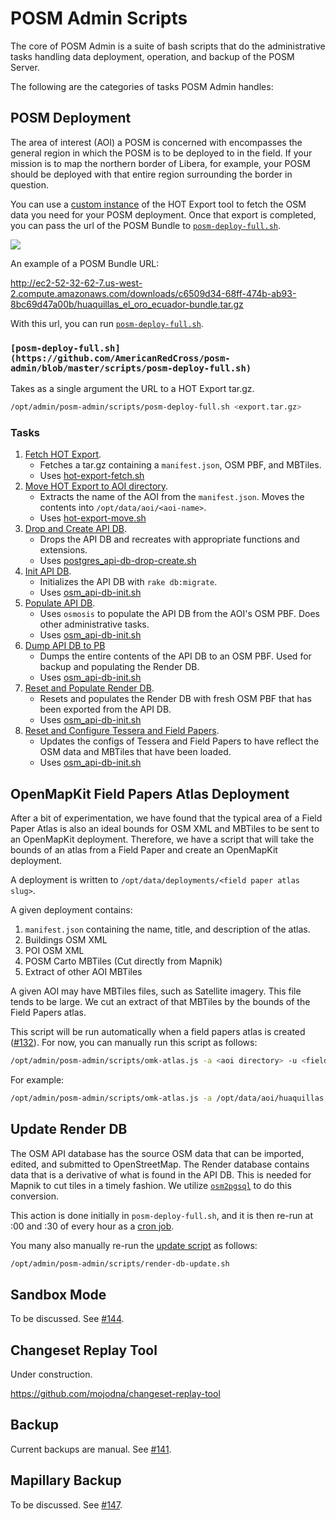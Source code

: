 # POSM Admin Scripts

The core of POSM Admin is a suite of bash scripts that do the administrative
tasks handling data deployment, operation, and backup of the POSM Server.

The following are the categories of tasks POSM Admin handles:

## POSM Deployment

The area of interest (AOI) a POSM is concerned with encompasses the general
region in which the POSM is to be deployed to in the field. If your mission
is to map the northern border of Libera, for example, your POSM should
be deployed with that entire region surrounding the border in question.

You can use a [custom instance](http://ec2-52-32-62-7.us-west-2.compute.amazonaws.com/en/)
of the HOT Export tool to fetch the OSM data you need for your POSM deployment.
Once that export is completed, you can pass the url of the POSM Bundle
to [`posm-deploy-full.sh`](https://github.com/AmericanRedCross/posm-admin/blob/master/scripts/posm-deploy-full.sh).

![](https://cloud.githubusercontent.com/assets/556367/14218394/b6bfe84a-f808-11e5-8d85-f71a4d9b1cde.png)

An example of a POSM Bundle URL:

http://ec2-52-32-62-7.us-west-2.compute.amazonaws.com/downloads/c6509d34-68ff-474b-ab93-8bc69d47a00b/huaquillas_el_oro_ecuador-bundle.tar.gz

With this url, you can run [`posm-deploy-full.sh`](https://github.com/AmericanRedCross/posm-admin/blob/master/scripts/posm-deploy-full.sh).

### `[posm-deploy-full.sh](https://github.com/AmericanRedCross/posm-admin/blob/master/scripts/posm-deploy-full.sh)`

Takes as a single argument the URL to a HOT Export tar.gz.

```sh
/opt/admin/posm-admin/scripts/posm-deploy-full.sh <export.tar.gz>
```

### Tasks

1. [Fetch HOT Export](https://github.com/AmericanRedCross/posm-admin/blob/bab07d4fa047990c312b5a35cdd41121fe22b73d/scripts/posm-deploy-full.sh#L20-L25).
    - Fetches a tar.gz containing a `manifest.json`, OSM PBF, and MBTiles.
    - Uses [hot-export-fetch.sh](https://github.com/AmericanRedCross/posm-admin/blob/master/scripts/hot-export-fetch.sh)
2. [Move HOT Export to AOI directory](https://github.com/AmericanRedCross/posm-admin/blob/bab07d4fa047990c312b5a35cdd41121fe22b73d/scripts/posm-deploy-full.sh#L20-L25).
    - Extracts the name of the AOI from the `manifest.json`. Moves the contents into `/opt/data/aoi/<aoi-name>`.
    - Uses [hot-export-move.sh](https://github.com/AmericanRedCross/posm-admin/blob/master/scripts/hot-export-move.sh)
3. [Drop and Create API DB](https://github.com/AmericanRedCross/posm-admin/blob/bab07d4fa047990c312b5a35cdd41121fe22b73d/scripts/posm-deploy-full.sh#L20-L25).
    - Drops the API DB and recreates with appropriate functions and extensions.
    - Uses [postgres_api-db-drop-create.sh](https://github.com/AmericanRedCross/posm-admin/blob/master/scripts/postgres_api-db-drop-create.sh)
4. [Init API DB](https://github.com/AmericanRedCross/posm-admin/blob/bab07d4fa047990c312b5a35cdd41121fe22b73d/scripts/posm-deploy-full.sh#L20-L25).
    - Initializes the API DB with `rake db:migrate`.
    - Uses [osm_api-db-init.sh](https://github.com/AmericanRedCross/posm-admin/blob/master/scripts/osm_api-db-init.sh)
5. [Populate API DB](https://github.com/AmericanRedCross/posm-admin/blob/bab07d4fa047990c312b5a35cdd41121fe22b73d/scripts/posm-deploy-full.sh#L20-L25).
    - Uses `osmosis` to populate the API DB from the AOI's OSM PBF. Does other administrative tasks.
    - Uses [osm_api-db-init.sh](https://github.com/AmericanRedCross/posm-admin/blob/master/scripts/osm_api-db-init.sh)
6. [Dump API DB to PB](https://github.com/AmericanRedCross/posm-admin/blob/bab07d4fa047990c312b5a35cdd41121fe22b73d/scripts/posm-deploy-full.sh#L20-L25)
    - Dumps the entire contents of the API DB to an OSM PBF. Used for backup and populating the Render DB.
    - Uses [osm_api-db-init.sh](https://github.com/AmericanRedCross/posm-admin/blob/master/scripts/osm_api-db-init.sh)
7. [Reset and Populate Render DB](https://github.com/AmericanRedCross/posm-admin/blob/bab07d4fa047990c312b5a35cdd41121fe22b73d/scripts/posm-deploy-full.sh#L20-L25).
    - Resets and populates the Render DB with fresh OSM PBF that has been exported from the API DB.
    - Uses [osm_api-db-init.sh](https://github.com/AmericanRedCross/posm-admin/blob/master/scripts/osm_api-db-init.sh)
8. [Reset and Configure Tessera and Field Papers](https://github.com/AmericanRedCross/posm-admin/blob/bab07d4fa047990c312b5a35cdd41121fe22b73d/scripts/posm-deploy-full.sh#L20-L25).
    - Updates the configs of Tessera and Field Papers to have reflect the OSM data and MBTiles that have been loaded.
    - Uses [osm_api-db-init.sh](https://github.com/AmericanRedCross/posm-admin/blob/master/scripts/osm_api-db-init.sh)

## OpenMapKit Field Papers Atlas Deployment

After a bit of experimentation, we have found that the typical area of a Field Paper Atlas is also an ideal bounds for OSM XML
and MBTiles to be sent to an OpenMapKit deployment. Therefore, we have a script that will take the bounds of an atlas
from a Field Paper and create an OpenMapKit deployment.

A deployment is written to `/opt/data/deployments/<field paper atlas slug>`.

A given deployment contains:

1. `manifest.json` containing the name, title, and description of the atlas.
2. Buildings OSM XML
3. POI OSM XML
4. POSM Carto MBTiles (Cut directly from Mapnik)
5. Extract of other AOI MBTiles

A given AOI may have MBTiles files, such as Satellite imagery. This file tends to be large. We cut an extract of that
MBTiles by the bounds of the Field Papers atlas.

This script will be run automatically when a field papers atlas is created ([#132](https://github.com/AmericanRedCross/posm/issues/132)).
For now, you can manually run this script as follows:

```sh
/opt/admin/posm-admin/scripts/omk-atlas.js -a <aoi directory> -u <field paper atlas map.geojson url>
```

For example:

```sh
/opt/admin/posm-admin/scripts/omk-atlas.js -a /opt/data/aoi/huaquillas -u http://posm.local/fp/atlases/3bun4nml.geojson
```

## Update Render DB

The OSM API database has the source OSM data that can be imported, edited, and submitted to OpenStreetMap.
The Render database contains data that is a derivative of what is found in the API DB. This is needed
for Mapnik to cut tiles in a timely fashion. We utilize [`osm2pgsql`](https://github.com/AmericanRedCross/posm-admin/blob/bab07d4fa047990c312b5a35cdd41121fe22b73d/scripts/gis_render-db-pbf2render.sh#L21-L31)
to do this conversion.

This action is done initially in `posm-deploy-full.sh`, and it is then re-run
at :00 and :30 of every hour as a [cron job](https://github.com/AmericanRedCross/posm-build/blob/b5d9f0f2b8ddaf4329fa5157a00c0048ef9c398f/kickstart/scripts/admin-deploy.sh#L72-L82).

You many also manually re-run the [update script](https://github.com/AmericanRedCross/posm-admin/blob/master/scripts/render-db-update.sh) as follows:

```sh
/opt/admin/posm-admin/scripts/render-db-update.sh
```

## Sandbox Mode

To be discussed. See [#144](https://github.com/AmericanRedCross/posm/issues/144).

## Changeset Replay Tool

Under construction.

https://github.com/mojodna/changeset-replay-tool

## Backup

Current backups are manual. See [#141](https://github.com/AmericanRedCross/posm/issues/141).

## Mapillary Backup

To be discussed. See [#147](https://github.com/AmericanRedCross/posm/issues/147).

